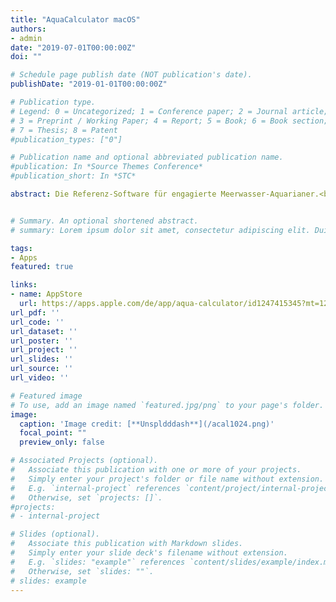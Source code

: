 ```yaml
---
title: "AquaCalculator macOS"
authors:
- admin
date: "2019-07-01T00:00:00Z"
doi: ""

# Schedule page publish date (NOT publication's date).
publishDate: "2019-01-01T00:00:00Z"

# Publication type.
# Legend: 0 = Uncategorized; 1 = Conference paper; 2 = Journal article;
# 3 = Preprint / Working Paper; 4 = Report; 5 = Book; 6 = Book section;
# 7 = Thesis; 8 = Patent
#publication_types: ["0"]

# Publication name and optional abbreviated publication name.
#publication: In *Source Themes Conference*
#publication_short: In *STC*

abstract: Die Referenz-Software für engagierte Meerwasser-Aquarianer.<br>Informationen über den AquaCalculator finden sie [hier](https://www.acalc.de) Haben Sie Fragen zum AquaCalculator oder Probleme mit dem [AquaCalculator](https://www.acalc.de) schreiben Sie uns eine Mail an [support@thallos.de](mailto:support@thallos.de)


# Summary. An optional shortened abstract.
# summary: Lorem ipsum dolor sit amet, consectetur adipiscing elit. Duis posuere tellus ac convallis placerat. Proin tincidunt magna sed ex sollicitudin condimentum.

tags:
- Apps
featured: true

links:
- name: AppStore
  url: https://apps.apple.com/de/app/aqua-calculator/id1247415345?mt=12
url_pdf: ''
url_code: ''
url_dataset: ''
url_poster: ''
url_project: ''
url_slides: ''
url_source: ''
url_video: ''

# Featured image
# To use, add an image named `featured.jpg/png` to your page's folder. 
image:
  caption: 'Image credit: [**Unspldddash**](/acal1024.png)'
  focal_point: ""
  preview_only: false

# Associated Projects (optional).
#   Associate this publication with one or more of your projects.
#   Simply enter your project's folder or file name without extension.
#   E.g. `internal-project` references `content/project/internal-project/index.md`.
#   Otherwise, set `projects: []`.
#projects:
# - internal-project

# Slides (optional).
#   Associate this publication with Markdown slides.
#   Simply enter your slide deck's filename without extension.
#   E.g. `slides: "example"` references `content/slides/example/index.md`.
#   Otherwise, set `slides: ""`.
# slides: example
---
```


